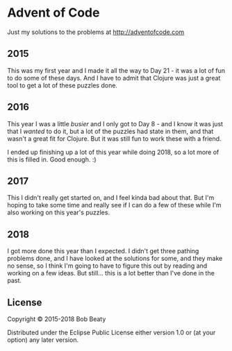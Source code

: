 # Advent of Code

Just my solutions to the problems at http://adventofcode.com

## 2015

This was my first year and I made it all the way to Day 21 - it was a lot of
fun to do some of these days. And I have to admit that Clojure was just a great
tool to get a lot of these puzzles done.

## 2016

This year I was a little _busier_ and I only got to Day 8 - and I know it was
just that I _wanted_ to do it, but a lot of the puzzles had state in them, and
that wasn't a great fit for Clojure. But it was still fun to work these with
a friend.

I ended up finishing up a lot of this year while doing 2018, so a lot more
of this is filled in. Good enough. :)

## 2017

This I didn't really get started on, and I feel kinda bad about that. But I'm
hoping to take some time and really see if I can do a few of these while I'm
also working on this year's puzzles.

## 2018

I got more done this year than I expected. I didn't get three pathing problems
done, and I have looked at the solutions for some, and they make no sense, so
I think I'm going to have to figure this out by reading and working on a few
ideas. But still... this is a lot better than I've done in the past.

## License

Copyright © 2015-2018 Bob Beaty

Distributed under the Eclipse Public License either version 1.0 or (at
your option) any later version.